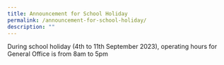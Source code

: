 ```yaml
---
title: Announcement for School Holiday
permalink: /announcement-for-school-holiday/
description: ""
---
```

<p>During school holiday (4th to 11th September 2023), operating hours for General Office is from 8am to 5pm</p>